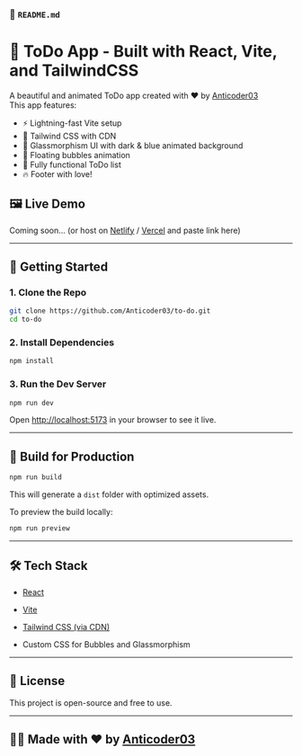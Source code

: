 

### 📂 `README.md`

# 📝 ToDo App - Built with React, Vite, and TailwindCSS

A beautiful and animated ToDo app created with ❤️ by [Anticoder03](https://github.com/Anticoder03)  
This app features:

- ⚡ Lightning-fast Vite setup
- 🎨 Tailwind CSS with CDN
- 🌌 Glassmorphism UI with dark & blue animated background
- 🫧 Floating bubbles animation
- 🧠 Fully functional ToDo list
- 🔥 Footer with love!

## 🖼️ Live Demo

Coming soon... (or host on [Netlify](https://netlify.com) / [Vercel](https://vercel.com) and paste link here)

---

## 🚀 Getting Started

### 1. Clone the Repo

```bash
git clone https://github.com/Anticoder03/to-do.git
cd to-do
````

### 2. Install Dependencies

```bash
npm install
```

### 3. Run the Dev Server

```bash
npm run dev
```

Open [http://localhost:5173](http://localhost:5173) in your browser to see it live.

---

## 🔨 Build for Production

```bash
npm run build
```

This will generate a `dist` folder with optimized assets.

To preview the build locally:

```bash
npm run preview
```

---

## 🛠 Tech Stack

* [React](https://reactjs.org/)
* [Vite](https://vitejs.dev/)
* [Tailwind CSS (via CDN)](https://tailwindcss.com/)

* Custom CSS for Bubbles and Glassmorphism

---

## 📄 License

This project is open-source and free to use.

---

## 🧑‍💻 Made with ❤️ by [Anticoder03](https://github.com/Anticoder03)



